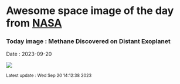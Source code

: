
# Awesome space image of the day from [NASA](https://api.nasa.gov/)

### Today image : Methane Discovered on Distant Exoplanet
Date : 2023-09-20

![](https://apod.nasa.gov/apod/image/2309/ExoplanetJ2_Jabakenji_960.jpg)

<small>Latest update : Wed Sep 20 14:12:38 2023</small>
        
